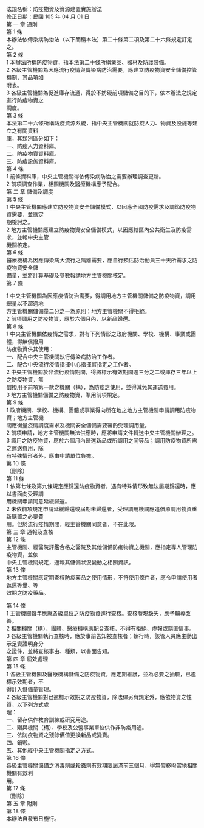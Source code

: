 法規名稱：防疫物資及資源建置實施辦法  
修正日期：民國 105 年 04 月 01 日  
第 一 章 通則  
第 1 條  
本辦法依傳染病防治法（以下簡稱本法）第二十條第二項及第二十六條規定訂定之。  
第 2 條  
1 本辦法所稱防疫物資，指本法第二十條所稱藥品、器材及防護裝備。  
2 各級主管機關為因應流行疫情與傳染病防治需要，應建立防疫物資安全儲備控管機制，其品項如  
附表。  
3 各級主管機關為促進庫存流通，得於不妨礙前項儲備之目的下，依本辦法之規定進行防疫物資之  
調度。  
第 3 條  
本法第二十六條所稱防疫資源系統，指中央主管機關就防疫人力、物資及設施等建立之有關資料  
庫，其類別區分如下：  
一、防疫人力資料庫。  
二、防疫物資資料庫。  
三、防疫設施資料庫。  
第 4 條  
1 前條資料庫，中央主管機關得依傳染病防治之需要辦理調查更新。  
2 前項調查作業，相關機關及醫療機構應予配合。  
第 二 章 儲備及調度  
第 5 條  
1 中央主管機關應建立防疫物資安全儲備模式，以因應全國防疫需求及調節防疫物資需要，並應定  
期檢討之。  
2 地方主管機關應建立防疫物資安全儲備模式，以因應轄區內公共衛生及防疫需求，並報中央主管  
機關核定。  
第 6 條  
醫療機構為因應傳染病大流行之隔離需要，應自行預估防治動員三十天所需求之防疫物資安全儲  
備量，並將計算基礎及參數報請地方主管機關核定。  
第 7 條  


1 中央主管機關為因應疫情防治需要，得調用地方主管機關儲備之防疫物資，調用總量以不超過地  
方主管機關儲備量二分之一為原則；地方主管機關不得拒絕。  
2 前項調用之防疫物資，應於六個月內，以新品歸還。  
第 8 條  
1 中央主管機關依疫情之需求，對有下列情形之政府機關、學校、機構、事業或團體，得無償撥用  
防疫物資供其使用：  
一、配合中央主管機關執行傳染病防治工作者。  
二、配合中央流行疫情指揮中心指揮官指定之工作者。  
2 中央主管機關於非流行疫情期間，得將標示有效期間逾三分之二或庫存三年以上之防疫物資，無  
償撥用予前項第一款之機關（構），為防疫之使用，並得減免其運送費用。  
3 地方主管機關儲備之防疫物資，準用前項規定。  
第 9 條  
1 政府機關、學校、機構、團體或事業得向所在地之地方主管機關申請調用防疫物資；地方主管機  
關應衡量疫情調度需求及機關安全儲備需要審酌受理調用量。  
2 前項申請，地方主管機關無法供應時，應將申請文件轉送中央主管機關辦理之。  
3 調用之防疫物資，應於六個月內歸還新品或所調用之同等品；調用防疫物資所需之運送費用，除  
有特殊情形者外，應由申請單位負擔。  
第 10 條  
（刪除）  
第 11 條  
1 依第七條及第九條規定應歸還防疫物資者，遇有特殊情形致無法屆期歸還時，應以書面向受理調  
用機關申請同意延緩歸還。  
2 未依前項規定申請延緩歸還或屆期未歸還者，受理調用機關應追償原調用物資重新購置之必要費  
用。但於流行疫情期間，經主管機關同意者，不在此限。  
第 三 章 通報及查核  
第 12 條  
主管機關、經醫院評鑑合格之醫院及其他儲備防疫物資之機關，應指定專人管理防疫物資，並依  
中央主管機關規定，通報其儲備狀況變動之相關資訊。  
第 13 條  
地方主管機關應定期查核防疫藥品之使用情形，不符使用條件者，應令申請使用者返還等量、等  
效期之防疫藥品。  


第 14 條  
1 主管機關每年應就各級單位之防疫物資進行查核。查核發現缺失，應予輔導改善。  
2 相關機關（構）、團體、醫療機構應配合查核，不得有拒絕、虛報或隱匿情事。  
3 各級主管機關執行查核時，應於事前告知被查核者；執行時，該管人員應主動出示足資證明身分  
之證件，並將查核事由、種類，以書面告知。  
第 四 章 屆效處理  
第 15 條  
1 各級主管機關及醫療機構儲備之防疫物資，應定期維護，並為必要之抽驗，已逾標示效期者，不  
得計入儲備量管理。  
2 各級主管機關對已逾標示效期之防疫物資，除法律另有規定外，應依物資之性質，以下列方式處  
理：  
一、留存供作教育訓練或研究用途。  
二、贈與機關（構）、學校及公營事業單位供作非防疫用途。  
三、依防疫物資之殘餘價值更換新品或變賣。  
四、銷毀。  
五、其他經中央主管機關指定之方式。  
第 16 條  
各級主管機關儲備之消毒劑或殺蟲劑有效期限屆滿前三個月，得無償移撥當地相關機關有效利  
用。  
第 17 條  
（刪除）  
第 五 章 附則  
第 18 條  
本辦法自發布日施行。  


